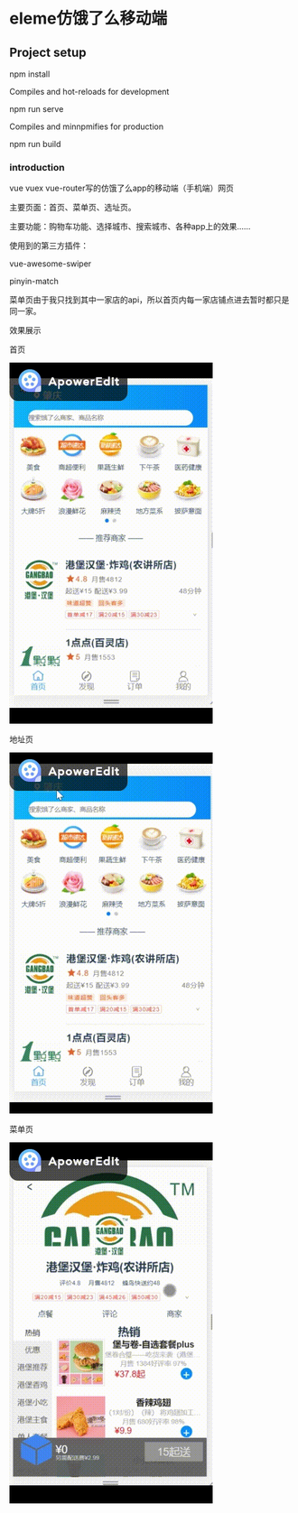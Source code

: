 # eleme仿饿了么移动端

## Project setup
npm install

Compiles and hot-reloads for development

npm run serve

Compiles and minnpmifies for production

npm run build

### introduction

vue vuex vue-router写的仿饿了么app的移动端（手机端）网页

主要页面：首页、菜单页、选址页。

主要功能：购物车功能、选择城市、搜索城市、各种app上的效果……

使用到的第三方插件：

vue-awesome-swiper

pinyin-match

菜单页由于我只找到其中一家店的api，所以首页内每一家店铺点进去暂时都只是同一家。

效果展示

首页

![](https://github.com/xxxxxyn/vueElm/blob/master/imgForShow/home.gif?raw=true)

地址页

![](https://github.com/xxxxxyn/vueElm/blob/master/imgForShow/address.gif?raw=true)

菜单页

![](https://github.com/xxxxxyn/vueElm/blob/master/imgForShow/menu.gif?raw=true)




